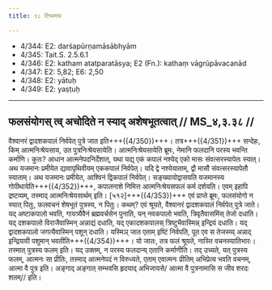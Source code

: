 ```yaml
---
title: ९८ टिप्पणयः

---
```

- 4/344: E2: darśapūrṇamāsābhyām
- 4/345: Tait.S. 2.5.6.1
- 4/346: E2: katham atatparatāsya; E2 (Fn.): kathaṃ vāgrūpāvacanād
- 4/347: E2: 5,82; E6: 2,50
- 4/348: E2: yātuḥ
- 4/349: E2: yaṣṭuḥ

____________________________________________


## फलसंयोगस् त्व् अचोदिते न स्याद् अशेषभूतत्वात् // MS_४,३.३८ //

वैश्वानरं द्वादशकपालं निर्वपेत् पुत्रे जात इति+++({4/350})+++। तत्र+++({4/351})+++ सन्देहः, किम् आत्मनिःश्रेयसाय, उत पुत्रनिःश्रेयसायेति। आत्मनिःश्रेयसायेति ब्रूमः, नेमानि फलदानि परस्य भवन्ति कर्माणि। कुतः? आधान आत्मनेपदनिर्देशात्, यथा यद्य् एकं कपालं नश्येद् एको मासः संवत्सरस्यापेतः स्यात्। अथ यजमानः प्रमीयेत द्यावापृथिवीयम् एककपालं निर्वपेत्। यदि द्वे नश्येयाताम्, द्वौ मासौ संवत्सरस्यापेतौ स्याताम्। अथ यजमानः प्रमीयेत, आश्विनं द्विकपालं निर्वपेत्। सङ्ख्यायोद्वासयति यजमानस्य गोपीथायेति+++({4/352})+++, कपालनाशे निमित्त आत्मनिःश्रेयसफलं कर्म दर्शयति। एवम् इहापि द्रष्टव्यम्, तस्माद् आत्मनिःश्रेयसार्थम् इति।
[५१२]+++({4/353})+++ एवं प्राप्ते ब्रूमः, फलसंयोगो न स्यात् पितुः, फलवचनं शेषभूतं पुत्रस्य, न पितुः। कथम्? एवं श्रूयते, वैश्वानरं द्वादशकपालं निर्वपेत् पुत्रे जाते। यद् अष्टाकपालो भवति, गायत्र्यैवैनं ब्रह्मवर्चसेन पुनाति, यन् नवकपालो भवति, त्रिवृतैवासमिंस् तेजो दधाति। यद् दशकपालो विराजैवास्मिन् अन्नाद्यं दधाति, यद् एकादशकपालस् त्रिष्टुभैवास्मिन्न् इन्द्रियं दधाति। यद् द्वादशकपालो जगत्यैवास्मिन् पशून् दधाति। यस्मिञ् जात एताम् इष्टिं निर्वपति, पूत एव स तेजस्व्य् अन्नाद् इन्द्रियावी पशुमान् भवतीति+++({4/354})+++। यो जातः, तत्र फलं श्रूयते, नास्ति वचनस्यातिभारः। तस्मात् पुत्रस्य फलम् इति। यद् उक्तम्, न परस्य फलदान्य् एतानि कर्माणीति। तद् उच्यते, यत् पुत्रस्य फलम्, आत्मनः सा प्रीतिः, तस्माद् आत्मनेपदं न विरुध्यते, एताम् एवात्मनः प्रीतिम् अभिप्रेत्य भवति वचनम्, आत्मा वै पुत्र इति।
अङ्गाद् अङ्गात् सम्भवसि हृदयाद् अभिजायसे/
आत्मा वै पुत्रनामासि स जीव शरदः शतम्// इति।
